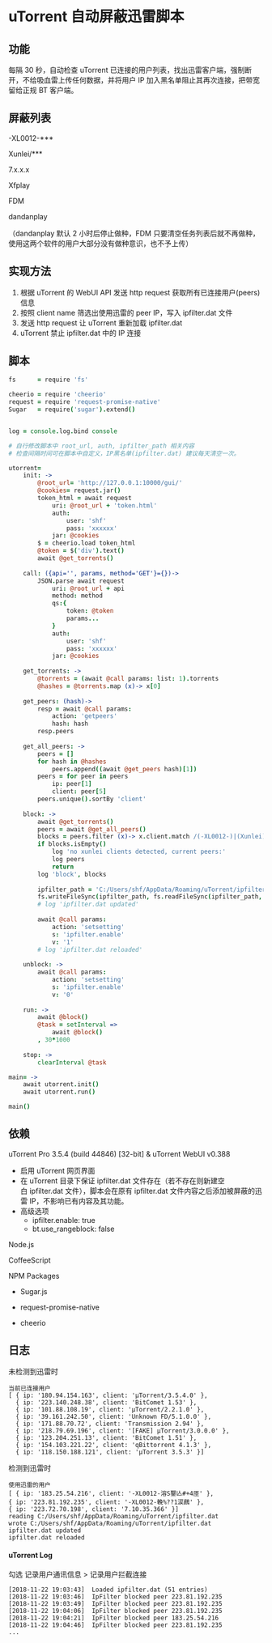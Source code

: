 # uTorrent 自动屏蔽迅雷脚本
## 功能

每隔 30 秒，自动检查 uTorrent 已连接的用户列表，找出迅雷客户端，强制断开，不给吸血雷上传任何数据，并将用户 IP 加入黑名单阻止其再次连接，把带宽留给正规 BT 客户端。

## 屏蔽列表

-XL0012-***

Xunlei/***

7.x.x.x

Xfplay

FDM

dandanplay

（dandanplay 默认 2 小时后停止做种，FDM 只要清空任务列表后就不再做种，使用这两个软件的用户大部分没有做种意识，也不予上传）

## 实现方法

1.  根据 uTorrent 的 WebUI API 发送 http request 获取所有已连接用户(peers)信息
2.  按照 client name 筛选出使用迅雷的 peer IP，写入 ipfilter.dat 文件
3.  发送 http request 让 uTorrent 重新加载 ipfilter.dat
4.  uTorrent 禁止 ipfilter.dat 中的 IP 连接

## 脚本

```coffeescript
fs      = require 'fs'

cheerio = require 'cheerio'
request = require 'request-promise-native'
Sugar   = require('sugar').extend()


log = console.log.bind console

# 自行修改脚本中 root_url, auth, ipfilter_path 相关内容
# 检查间隔时间可在脚本中自定义，IP黑名单(ipfilter.dat) 建议每天清空一次。

utorrent=
    init: ->
        @root_url= 'http://127.0.0.1:10000/gui/'
        @cookies= request.jar()
        token_html = await request
            uri: @root_url + 'token.html'
            auth:
                user: 'shf'
                pass: 'xxxxxx'
            jar: @cookies
        $ = cheerio.load token_html
        @token = $('div').text()
        await @get_torrents()
        
    call: ({api='', params, method='GET'}={})->
        JSON.parse await request
            uri: @root_url + api
            method: method
            qs:{
                token: @token
                params...
            }
            auth:
                user: 'shf'
                pass: 'xxxxxx'
            jar: @cookies
    
    get_torrents: -> 
        @torrents = (await @call params: list: 1).torrents
        @hashes = @torrents.map (x)-> x[0]
        
    get_peers: (hash)->
        resp = await @call params:
            action: 'getpeers'
            hash: hash
        resp.peers
    
    get_all_peers: ->
        peers = []
        for hash in @hashes
            peers.append((await @get_peers hash)[1])
        peers = for peer in peers
            ip: peer[1]
            client: peer[5]
        peers.unique().sortBy 'client'
        
    block: ->
        await @get_torrents()
        peers = await @get_all_peers()
        blocks = peers.filter (x)-> x.client.match /(-XL0012-)|(Xunlei)|(^7\.)|(Xfplay)|(dandanplay)|(FDM)/i
        if blocks.isEmpty()
            log 'no xunlei clients detected, current peers:'
            log peers
            return
        log 'block', blocks
        
        ipfilter_path = 'C:/Users/shf/AppData/Roaming/uTorrent/ipfilter.dat'
        fs.writeFileSync(ipfilter_path, fs.readFileSync(ipfilter_path, 'UTF8').trim().split('\n').append(x.ip for x in blocks).unique().join('\n') + '\n')
        # log 'ipfilter.dat updated'
        
        await @call params:
            action: 'setsetting'
            s: 'ipfilter.enable'
            v: '1'
        # log 'ipfilter.dat reloaded'
        
    unblock: ->
        await @call params:
            action: 'setsetting'
            s: 'ipfilter.enable'
            v: '0'
    
    run: ->
        await @block()
        @task = setInterval => 
            await @block()
        , 30*1000
        
    stop: ->
        clearInterval @task

main= ->
    await utorrent.init()
    await utorrent.run()

main()
```

## 依赖

uTorrent Pro 3.5.4 (build 44846) [32-bit] & uTorrent WebUI v0.388
  - 启用 uTorrent 网页界面
  - 在 uTorrent 目录下保证 ipfilter.dat 文件存在（若不存在则新建空白 ipfilter.dat 文件），脚本会在原有 ipfilter.dat 文件内容之后添加被屏蔽的迅雷 IP，不影响已有内容及其功能。 
  - 高级选项
      - ipfilter.enable: true
      - bt.use_rangeblock: false

Node.js

CoffeeScript

NPM Packages

  - Sugar.js

  - request-promise-native

  - cheerio

## 日志

未检测到迅雷时

```
当前已连接用户
[ { ip: '180.94.154.163', client: 'µTorrent/3.5.4.0' },
  { ip: '223.140.248.38', client: 'BitComet 1.53' },
  { ip: '101.88.108.19', client: 'µTorrent/2.2.1.0' },
  { ip: '39.161.242.50', client: 'Unknown FD/5.1.0.0' },
  { ip: '171.88.70.72', client: 'Transmission 2.94' },
  { ip: '218.79.69.196', client: '[FAKE] µTorrent/3.0.0.0' },
  { ip: '123.204.251.13', client: 'BitComet 1.51' },
  { ip: '154.103.221.22', client: 'qBittorrent 4.1.3' },
  { ip: '118.150.188.121', client: 'μTorrent 3.5.3' }]
```

检测到迅雷时

```
使用迅雷的用户
[ { ip: '183.25.54.216', client: '-XL0012-溶S鑋亾#+4厓' },
{ ip: '223.81.192.235', client: '-XL0012-輓%??1涙鷉' },
{ ip: '223.72.70.198', client: '7.10.35.366' }]
reading C:/Users/shf/AppData/Roaming/uTorrent/ipfilter.dat
wrote C:/Users/shf/AppData/Roaming/uTorrent/ipfilter.dat
ipfilter.dat updated
ipfilter.dat reloaded
```

#### uTorrent Log

勾选 记录用户通讯信息 > 记录用户拦截连接

```
[2018-11-22 19:03:43]  Loaded ipfilter.dat (51 entries)
[2018-11-22 19:03:46]  IpFilter blocked peer 223.81.192.235
[2018-11-22 19:03:49]  IpFilter blocked peer 223.81.192.235
[2018-11-22 19:04:06]  IpFilter blocked peer 223.81.192.235
[2018-11-22 19:04:21]  IpFilter blocked peer 183.25.54.216
[2018-11-22 19:04:46]  IpFilter blocked peer 223.81.192.235
...
```



